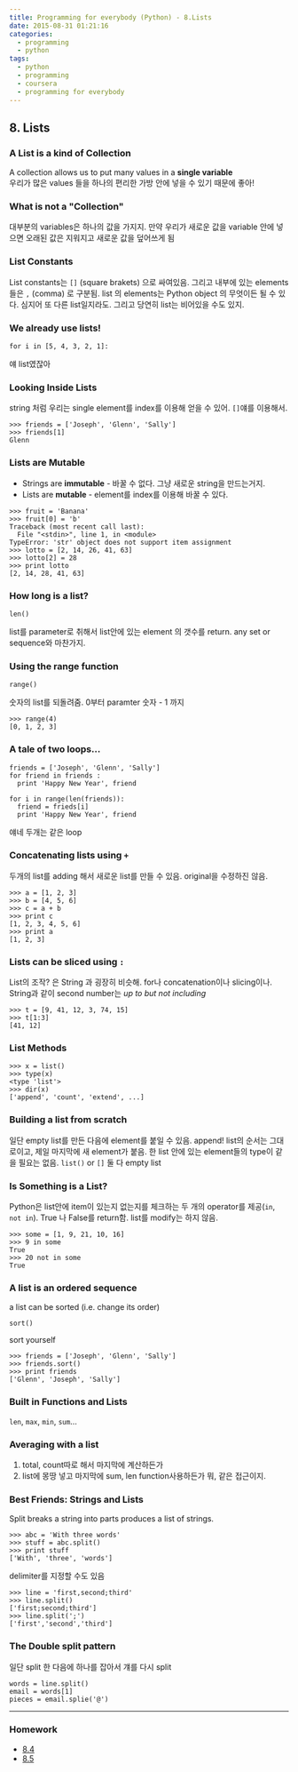 ```yaml
---
title: Programming for everybody (Python) - 8.Lists
date: 2015-08-31 01:21:16
categories:
  - programming
  - python
tags:
  - python
  - programming
  - coursera
  - programming for everybody
---
```


## 8. Lists
### A List is a kind of Collection
A collection allows us to put many values in a **single variable**  
우리가 많은 values 들을 하나의 편리한 가방 안에 넣을 수 있기 때문에 좋아!

### What is not a "Collection"
대부분의 variables은 하나의 값을 가지지. 만약 우리가 새로운 값을 variable 안에 넣으면 오래된 값은 지워지고 새로운 값을 덮어쓰게 됨

### List Constants
List constants는 `[]` (square brakets) 으로 싸여있음. 그리고 내부에 있는 elements들은 `,` (comma) 로 구분됨. list 의 elements는 Python object 의 무엇이든 될 수 있다. 심지어 또 다른 list일지라도. 그리고 당연히 list는 비어있을 수도 있지.

### We already use lists!
```
for i in [5, 4, 3, 2, 1]:
```
얘 list였잖아

### Looking Inside Lists
string 처럼 우리는 single element를 index를 이용해 얻을 수 있어. `[]`얘를 이용해서.
```
>>> friends = ['Joseph', 'Glenn', 'Sally']
>>> friends[1]
Glenn
```

### Lists are Mutable
* Strings are **immutable** - 바꿀 수 없다. 그냥 새로운 string을 만드는거지.
* Lists are **mutable** - element를 index를 이용해 바꿀 수 있다.

```
>>> fruit = 'Banana'
>>> fruit[0] = 'b'
Traceback (most recent call last):
  File "<stdin>", line 1, in <module>
TypeError: 'str' object does not support item assignment
>>> lotto = [2, 14, 26, 41, 63]
>>> lotto[2] = 28
>>> print lotto
[2, 14, 28, 41, 63]
```

### How long is a list?
```
len()
```
list를 parameter로 취해서 list안에 있는 element 의 갯수를 return. any set or sequence와 마찬가지.

### Using the range function
```
range()
```
숫자의 list를 되돌려줌. 0부터 paramter 숫자 - 1 까지
```
>>> range(4)
[0, 1, 2, 3]
```

### A tale of two loops...
```
friends = ['Joseph', 'Glenn', 'Sally']
for friend in friends :
  print 'Happy New Year', friend
```

```
for i in range(len(friends)):
  friend = frieds[i]
  print 'Happy New Year', friend
```
얘네 두개는 같은 loop

### Concatenating lists using `+`
두개의 list를 adding 해서 새로운 list를 만들 수 있음. original을 수정하진 않음.
```
>>> a = [1, 2, 3]
>>> b = [4, 5, 6]
>>> c = a + b
>>> print c
[1, 2, 3, 4, 5, 6]
>>> print a
[1, 2, 3]
```

### Lists can be sliced using `:`
List의 조작? 은 String 과 굉장히 비슷해. for나 concatenation이나 slicing이나. String과 같이 second number는 *up to but not including*
```
>>> t = [9, 41, 12, 3, 74, 15]
>>> t[1:3]
[41, 12]
```

### List Methods
```
>>> x = list()
>>> type(x)
<type 'list'>
>>> dir(x)
['append', 'count', 'extend', ...]
```

### Building a list from scratch
일단 empty list를 만든 다음에 element를 붙일 수 있음. append! list의 순서는 그대로이고, 제일 마지막에 새 element가 붙음. 한 list 안에 있는 element들의 type이 같을 필요는 없음. `list()` or `[]` 둘 다 empty list

### Is Something is a List?
Python은 list안에 item이 있는지 없는지를 체크하는 두 개의 operator를 제공(`in`, `not in`). True 나 False를 return함. list를 modify는 하지 않음.
```
>>> some = [1, 9, 21, 10, 16]
>>> 9 in some
True
>>> 20 not in some
True
```

### A list is an ordered sequence
a list can be sorted (i.e. change its order)
```
sort()
```
sort yourself

```
>>> friends = ['Joseph', 'Glenn', 'Sally']
>>> friends.sort()
>>> print friends
['Glenn', 'Joseph', 'Sally']
```

### Built in Functions and Lists
`len`, `max`, `min`, `sum`...

### Averaging with a list
1. total, count따로 해서 마지막에 계산하든가
2. list에 몽땅 넣고 마지막에 sum, len function사용하든가
뭐, 같은 접근이지.

### Best Friends: Strings and Lists
Split breaks a string into parts produces a list of strings.
```
>>> abc = 'With three words'
>>> stuff = abc.split()
>>> print stuff
['With', 'three', 'words']
```

delimiter를 지정할 수도 있음
```
>>> line = 'first,second;third'
>>> line.split()
['first;second;third']
>>> line.split(';')
['first','second','third']
```

### The Double split pattern
일단 split 한 다음에 하나를 잡아서 걔를 다시 split
```
words = line.split()
email = words[1]
pieces = email.splie('@')
```

---
### Homework
* [8.4](8.4.py)
* [8.5](8.5.py)

